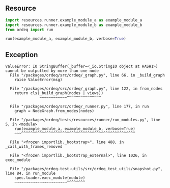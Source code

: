 ## Resource

```python
import resources.runner.example_module_a as example_module_a
import resources.runner.example_module_b as example_module_b
from ordeq import run

run(example_module_a, example_module_b, verbose=True)

```

## Exception

```text
ValueError: IO StringBuffer(_buffer=<_io.StringIO object at HASH1>) cannot be outputted by more than one node
  File "/packages/ordeq/src/ordeq/_graph.py", line 66, in _build_graph
    raise ValueError(msg)

  File "/packages/ordeq/src/ordeq/_graph.py", line 122, in from_nodes
    return cls(_build_graph(nodes | views))
               ~~~~~~~~~~~~^^^^^^^^^^^^^^^

  File "/packages/ordeq/src/ordeq/_runner.py", line 177, in run
    graph = NodeGraph.from_nodes(nodes)

  File "/packages/ordeq/tests/resources/runner/run_modules.py", line 5, in <module>
    run(example_module_a, example_module_b, verbose=True)
    ~~~^^^^^^^^^^^^^^^^^^^^^^^^^^^^^^^^^^^^^^^^^^^^^^^^^^

  File "<frozen importlib._bootstrap>", line 488, in _call_with_frames_removed

  File "<frozen importlib._bootstrap_external>", line 1026, in exec_module

  File "/packages/ordeq-test-utils/src/ordeq_test_utils/snapshot.py", line 84, in run_module
    spec.loader.exec_module(module)
    ~~~~~~~~~~~~~~~~~~~~~~~^^^^^^^^

```